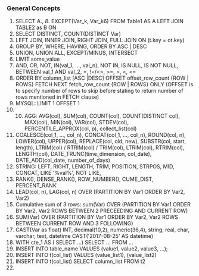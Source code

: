 



### General Concepts
1. SELECT A.*, B.* EXCEPT(Var_k, Var_k6) FROM Table1 AS A LEFT JOIN TABLE2 as B ON 
2. SELECT DISTINCT, COUNT(DISTINCT Var)
3. LEFT JOIN, INNER JOIN, RIGHT JOIN, FULL JOIN ON (t.key = ot.key)
4. GROUP BY, WHERE, HAVING, ORDER BY ASC | DESC
5. UNION, UNION ALL, EXCEPT/MINUS, INTERSECT
6. LIMIT some_value
7. AND, OR, NOT, IN(val_1, ..., val_n), NOT IN, IS NULL, IS NOT NULL, BETWEEN val_1 AND val_2, =, !=/<>, >=, >, <, <=
8. ORDER BY column_list [ASC |DESC] OFFSET offset_row_count {ROW | ROWS} FETCH NEXT fetch_row_count {ROW | ROWS} ONLY  (OFFSET is to specify number of rows to skip before stating to return number of rows mentioned in FETCH clause) 
9. MYSQL: LIMIT 1 OFFSET 1
10. 10. AGG: AVG(col), SUM(col), COUNT(col), COUNT(DISTINCT col), MAX(col), MIN(col), VAR(col), STDEV(col), PERCENTILE_APPROX(col, p), collect_list(col)
11. COALESCE(col_1, ..., col_n), CONCAT(col_1, ..., col_n), ROUND(col, n), LOWER(col), UPPER(col), REPLACE(col, old, new), SUBSTR(col, start, length), LTRIM(col) / RTRIM(col) / TRIM(col), LTRIM(col), RTRIM(col), LENGTH(col), DATE_TRUNC(time_dimension, col_date), DATE_ADD(col_date, number_of_days)
14. STRING: LEFT, RIGHT, LENGTH, TRIM, POSITION, STRPOS, MID, CONCAT, LIKE '%val%', NOT LIKE, 
15. RANK(), DENSE_RANK(), ROW_NUMBER(), CUME_DIST, PERCENT_RANK
16. LEAD(col, n), LAG(col, n) OVER (PARTITION BY Var1 ORDER BY Var2, Var2)
17. Cumulative sum of 3 rows: sum(Var) OVER (PARTITION BY Var1 ORDER BY Var2, Var2 ROWS BETWEEN 2 PRECEEDING AND CURRENT ROW)
18. SUM(Var) OVER (PARTITION BY Var1 ORDER BY Var2, Var2 ROWS BETWEEN CURRENT ROW AND 3 FOLLOWING)
19. CAST(Var as float) INT, decimal(10,2), numeric(36,4), string, real, char, varchar, text, datetime CAST('2017-08-25' AS datetime)
20. WITH cte_1 AS ( SELECT ...) SELECT ... FROM ...
21. INSERT INTO table_name VALUES (value1, value2, value3, ...);
22. INSERT INTO t(col_list) VALUES (value_list1), (value_list2)
23. INSERT INTO t(col_list) SELECT column_list FROM t2
24. 


